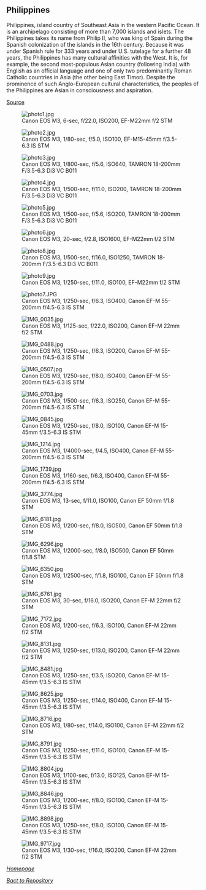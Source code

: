 ## Philippines


Philippines, island country of Southeast Asia in the western Pacific Ocean. It is an archipelago consisting of more than 7,000 islands and islets. The Philippines takes its name from Philip II, who was king of Spain during the Spanish colonization of the islands in the 16th century. Because it was under Spanish rule for 333 years and under U.S. tutelage for a further 48 years, the Philippines has many cultural affinities with the West. It is, for example, the second most-populous Asian country (following India) with English as an official language and one of only two predominantly Roman Catholic countries in Asia (the other being East Timor). Despite the prominence of such Anglo-European cultural characteristics, the peoples of the Philippines are Asian in consciousness and aspiration.

[Source](https://www.britannica.com/place/Philippines)

<link rel='stylesheet' href='/Shutter101/css/photo-tile.css'>
<div class='gallery'>
	<figure>
		<img src='/Shutter101/photos/Philippines/img/photo1.jpg' alt='photo1.jpg'>
		<figcaption>Canon EOS M3, 6-sec, f/22.0, ISO200, EF-M22mm f/2 STM</figcaption>
	</figure>
	<figure>
		<img src='/Shutter101/photos/Philippines/img/photo2.jpg' alt='photo2.jpg'>
		<figcaption>Canon EOS M3, 1/80-sec, f/5.0, ISO100, EF-M15-45mm f/3.5-6.3 IS STM</figcaption>
	</figure>
	<figure>
		<img src='/Shutter101/photos/Philippines/img/photo3.jpg' alt='photo3.jpg'>
		<figcaption>Canon EOS M3, 1/800-sec, f/5.6, ISO640, TAMRON 18-200mm F/3.5-6.3 Di3 VC B011</figcaption>
	</figure>
	<figure>
		<img src='/Shutter101/photos/Philippines/img/photo4.jpg' alt='photo4.jpg'>
		<figcaption>Canon EOS M3, 1/500-sec, f/11.0, ISO200, TAMRON 18-200mm F/3.5-6.3 Di3 VC B011</figcaption>
	</figure>
	<figure>
		<img src='/Shutter101/photos/Philippines/img/photo5.jpg' alt='photo5.jpg'>
		<figcaption>Canon EOS M3, 1/500-sec, f/5.6, ISO200, TAMRON 18-200mm F/3.5-6.3 Di3 VC B011</figcaption>
	</figure>
	<figure>
		<img src='/Shutter101/photos/Philippines/img/photo6.jpg' alt='photo6.jpg'>
		<figcaption>Canon EOS M3, 20-sec, f/2.8, ISO1600, EF-M22mm f/2 STM</figcaption>
	</figure>
	<figure>
		<img src='/Shutter101/photos/Philippines/img/photo8.jpg' alt='photo8.jpg'>
		<figcaption>Canon EOS M3, 1/500-sec, f/16.0, ISO1250, TAMRON 18-200mm F/3.5-6.3 Di3 VC B011</figcaption>
	</figure>
	<figure>
		<img src='/Shutter101/photos/Philippines/img/photo9.jpg' alt='photo9.jpg'>
		<figcaption>Canon EOS M3, 1/250-sec, f/11.0, ISO100, EF-M22mm f/2 STM</figcaption>
	</figure>
	<figure>
		<img src='/Shutter101/photos/Philippines/img/photo7.JPG' alt='photo7.JPG'>
		<figcaption>Canon EOS M3, 1/250-sec, f/6.3, ISO400, Canon EF-M 55-200mm f/4.5-6.3 IS STM</figcaption>
	</figure>
<figure>
	<img src='/Shutter101/photos/Philippines/img/IMG_0035.jpg' alt='IMG_0035.jpg'>
	<figcaption>Canon EOS M3, 1/125-sec, f/22.0, ISO200, Canon EF-M 22mm f/2 STM</figcaption>
</figure>
<figure>
	<img src='/Shutter101/photos/Philippines/img/IMG_0488.jpg' alt='IMG_0488.jpg'>
	<figcaption>Canon EOS M3, 1/250-sec, f/6.3, ISO200, Canon EF-M 55-200mm f/4.5-6.3 IS STM</figcaption>
</figure>
<figure>
	<img src='/Shutter101/photos/Philippines/img/IMG_0507.jpg' alt='IMG_0507.jpg'>
	<figcaption>Canon EOS M3, 1/250-sec, f/8.0, ISO400, Canon EF-M 55-200mm f/4.5-6.3 IS STM</figcaption>
</figure>
<figure>
	<img src='/Shutter101/photos/Philippines/img/IMG_0703.jpg' alt='IMG_0703.jpg'>
	<figcaption>Canon EOS M3, 1/500-sec, f/6.3, ISO250, Canon EF-M 55-200mm f/4.5-6.3 IS STM</figcaption>
</figure>
<figure>
	<img src='/Shutter101/photos/Philippines/img/IMG_0845.jpg' alt='IMG_0845.jpg'>
	<figcaption>Canon EOS M3, 1/250-sec, f/8.0, ISO100, Canon EF-M 15-45mm f/3.5-6.3 IS STM</figcaption>
</figure>
<figure>
	<img src='/Shutter101/photos/Philippines/img/IMG_1214.jpg' alt='IMG_1214.jpg'>
	<figcaption>Canon EOS M3, 1/4000-sec, f/4.5, ISO400, Canon EF-M 55-200mm f/4.5-6.3 IS STM</figcaption>
</figure>
<figure>
	<img src='/Shutter101/photos/Philippines/img/IMG_1739.jpg' alt='IMG_1739.jpg'>
	<figcaption>Canon EOS M3, 1/160-sec, f/6.3, ISO400, Canon EF-M 55-200mm f/4.5-6.3 IS STM</figcaption>
</figure>
<figure>
	<img src='/Shutter101/photos/Philippines/img/IMG_3774.jpg' alt='IMG_3774.jpg'>
	<figcaption>Canon EOS M3, 13-sec, f/11.0, ISO100, Canon EF 50mm f/1.8 STM</figcaption>
</figure>
<figure>
	<img src='/Shutter101/photos/Philippines/img/IMG_6181.jpg' alt='IMG_6181.jpg'>
	<figcaption>Canon EOS M3, 1/200-sec, f/8.0, ISO500, Canon EF 50mm f/1.8 STM</figcaption>
</figure>
<figure>
	<img src='/Shutter101/photos/Philippines/img/IMG_6296.jpg' alt='IMG_6296.jpg'>
	<figcaption>Canon EOS M3, 1/2000-sec, f/8.0, ISO500, Canon EF 50mm f/1.8 STM</figcaption>
</figure>
<figure>
	<img src='/Shutter101/photos/Philippines/img/IMG_6350.jpg' alt='IMG_6350.jpg'>
	<figcaption>Canon EOS M3, 1/2500-sec, f/1.8, ISO100, Canon EF 50mm f/1.8 STM</figcaption>
</figure>
<figure>
	<img src='/Shutter101/photos/Philippines/img/IMG_6761.jpg' alt='IMG_6761.jpg'>
	<figcaption>Canon EOS M3, 30-sec, f/16.0, ISO200, Canon EF-M 22mm f/2 STM</figcaption>
</figure>
<figure>
	<img src='/Shutter101/photos/Philippines/img/IMG_7172.jpg' alt='IMG_7172.jpg'>
	<figcaption>Canon EOS M3, 1/200-sec, f/6.3, ISO100, Canon EF-M 22mm f/2 STM</figcaption>
</figure>
<figure>
	<img src='/Shutter101/photos/Philippines/img/IMG_8131.jpg' alt='IMG_8131.jpg'>
	<figcaption>Canon EOS M3, 1/250-sec, f/13.0, ISO200, Canon EF-M 22mm f/2 STM</figcaption>
</figure>
<figure>
	<img src='/Shutter101/photos/Philippines/img/IMG_8481.jpg' alt='IMG_8481.jpg'>
	<figcaption>Canon EOS M3, 1/250-sec, f/3.5, ISO200, Canon EF-M 15-45mm f/3.5-6.3 IS STM</figcaption>
</figure>
<figure>
	<img src='/Shutter101/photos/Philippines/img/IMG_8625.jpg' alt='IMG_8625.jpg'>
	<figcaption>Canon EOS M3, 1/250-sec, f/14.0, ISO400, Canon EF-M 15-45mm f/3.5-6.3 IS STM</figcaption>
</figure>
<figure>
	<img src='/Shutter101/photos/Philippines/img/IMG_8716.jpg' alt='IMG_8716.jpg'>
	<figcaption>Canon EOS M3, 1/80-sec, f/14.0, ISO100, Canon EF-M 22mm f/2 STM</figcaption>
</figure>
<figure>
	<img src='/Shutter101/photos/Philippines/img/IMG_8791.jpg' alt='IMG_8791.jpg'>
	<figcaption>Canon EOS M3, 1/250-sec, f/11.0, ISO100, Canon EF-M 15-45mm f/3.5-6.3 IS STM</figcaption>
</figure>
<figure>
	<img src='/Shutter101/photos/Philippines/img/IMG_8804.jpg' alt='IMG_8804.jpg'>
	<figcaption>Canon EOS M3, 1/100-sec, f/13.0, ISO125, Canon EF-M 15-45mm f/3.5-6.3 IS STM</figcaption>
</figure>
<figure>
	<img src='/Shutter101/photos/Philippines/img/IMG_8846.jpg' alt='IMG_8846.jpg'>
	<figcaption>Canon EOS M3, 1/200-sec, f/8.0, ISO100, Canon EF-M 15-45mm f/3.5-6.3 IS STM</figcaption>
</figure>
<figure>
	<img src='/Shutter101/photos/Philippines/img/IMG_8898.jpg' alt='IMG_8898.jpg'>
	<figcaption>Canon EOS M3, 1/250-sec, f/8.0, ISO100, Canon EF-M 15-45mm f/3.5-6.3 IS STM</figcaption>
</figure>
<figure>
	<img src='/Shutter101/photos/Philippines/img/IMG_9717.jpg' alt='IMG_9717.jpg'>
	<figcaption>Canon EOS M3, 1/30-sec, f/16.0, ISO200, Canon EF-M 22mm f/2 STM</figcaption>
</figure>
</div>

*[Homepage](/Shutter101/README.html)*

*[Bact to Repository](https://github.com/23W-GBAC/Shutter101/tree/main)*
